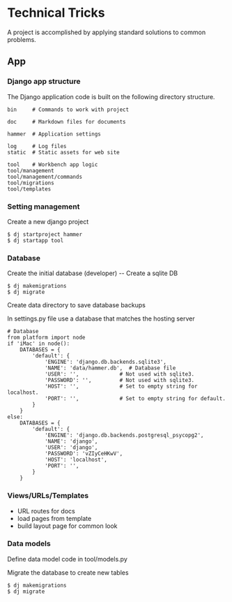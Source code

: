 # Technical Tricks

A project is accomplished by applying standard solutions to common problems.


## App

### Django app structure

The Django application code is built on the following directory structure.

    bin     # Commands to work with project

    doc     # Markdown files for documents

    hammer  # Application settings

    log     # Log files
    static  # Static assets for web site

    tool    # Workbench app logic
    tool/management
    tool/management/commands
    tool/migrations
    tool/templates


### Setting management

Create a new django project

    $ dj startproject hammer
    $ dj startapp tool


### Database

Create the initial database (developer) -- Create a sqlite DB

    $ dj makemigrations
    $ dj migrate


Create data directory to save database backups

In settings.py file use a database that matches the hosting server

    # Database
    from platform import node
    if 'iMac' in node():    
        DATABASES = {
            'default': {
                'ENGINE': 'django.db.backends.sqlite3', 
                'NAME': 'data/hammer.db',  # Database file
                'USER': '',             # Not used with sqlite3.
                'PASSWORD': '',         # Not used with sqlite3.
                'HOST': '',             # Set to empty string for localhost. 
                'PORT': '',             # Set to empty string for default. 
            }
        }
    else:
        DATABASES = {
            'default': {
                'ENGINE': 'django.db.backends.postgresql_psycopg2',
                'NAME': 'django',
                'USER': 'django',
                'PASSWORD': 'vZIyCeHKwV',
                'HOST': 'localhost',
                'PORT': '',
            }
        }


### Views/URLs/Templates

* URL routes for docs
* load pages from template
* build layout page for common look


### Data models

Define data model code in tool/models.py

Migrate the database to create new tables

    $ dj makemigrations
    $ dj migrate




